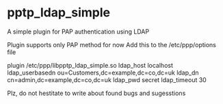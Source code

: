 pptp_ldap_simple
================

A simple plugin for PAP authentication using LDAP

Plugin supports only PAP method for now
Add this to the /etc/ppp/options file

  plugin /etc/ppp/libpptp_ldap_simple.so
  ldap_host localhost
  ldap_userbasedn ou=Customers,dc=example,dc=co,dc=uk
  ldap_dn cn=admin,dc=example,dc=co,dc=uk
  ldap_pwd secret
  ldap_timeout 30
  
  
  Plz, do not hestitate to write about found bugs and sugesstions
